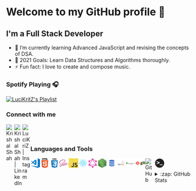 # Welcome to my GitHub profile 👋

## I'm a Full Stack Developer

- 🌱 I’m currently learning Advanced JavaScript and revising the concepts of DSA.
- 🥅 2021 Goals: Learn Data Structures and Algorithms thoroughly.
- ⚡ Fun fact: I love to create and compose music.

### Spotify Playing 🎧

[<img src="https://now-playing-codestackr.vercel.app/api/spotify-playing" alt="LuciKritZ's Playlist" width="350"/>](https://open.spotify.com/user/i13m9tp7fv5ahosl8jwd4rg90?si=N-KniDcQQP2GJmlfRQiwFQ)

### Connect with me

[<img align="left" alt="Krishal Shah" width="22px" src="https://cdn4.iconfinder.com/data/icons/bettericons/354/youtube-512.png"/>][youtube]
[<img align="left" alt="Krishal Shah | LinkedIn" width="22px" src="https://cdn0.iconfinder.com/data/icons/social-circle-3/72/Linkedin-512.png"/>][linkedin]
[<img align="left" alt="LuciKriZ | Instagram" width="22px" src="https://cdn2.iconfinder.com/data/icons/social-media-and-payment/64/-03-512.png"/>][instagram]

<br />
<br />

### Languages and Tools

<img align="left" alt="Visual Studio Code" width="26px" src="https://raw.githubusercontent.com/github/explore/80688e429a7d4ef2fca1e82350fe8e3517d3494d/topics/visual-studio-code/visual-studio-code.png" />
<img align="left" alt="HTML5" width="26px" src="https://raw.githubusercontent.com/github/explore/80688e429a7d4ef2fca1e82350fe8e3517d3494d/topics/html/html.png" />
<img align="left" alt="CSS3" width="26px" src="https://raw.githubusercontent.com/github/explore/80688e429a7d4ef2fca1e82350fe8e3517d3494d/topics/css/css.png" />
<img align="left" alt="Sass" width="26px" src="https://raw.githubusercontent.com/github/explore/80688e429a7d4ef2fca1e82350fe8e3517d3494d/topics/sass/sass.png" />
<img align="left" alt="JavaScript" width="26px" src="https://raw.githubusercontent.com/github/explore/80688e429a7d4ef2fca1e82350fe8e3517d3494d/topics/javascript/javascript.png" />
<img align="left" alt="React" width="26px" src="https://raw.githubusercontent.com/github/explore/80688e429a7d4ef2fca1e82350fe8e3517d3494d/topics/react/react.png" />
<img align="left" alt="GraphQL" width="26px" src="https://raw.githubusercontent.com/github/explore/80688e429a7d4ef2fca1e82350fe8e3517d3494d/topics/graphql/graphql.png" />
<img align="left" alt="Node.js" width="26px" src="https://raw.githubusercontent.com/github/explore/80688e429a7d4ef2fca1e82350fe8e3517d3494d/topics/nodejs/nodejs.png" />
<img align="left" alt="SQL" width="26px" src="https://raw.githubusercontent.com/github/explore/80688e429a7d4ef2fca1e82350fe8e3517d3494d/topics/sql/sql.png" />
<img align="left" alt="MySQL" width="26px" src="https://raw.githubusercontent.com/github/explore/80688e429a7d4ef2fca1e82350fe8e3517d3494d/topics/mysql/mysql.png" />
<img align="left" alt="MongoDB" width="26px" src="https://raw.githubusercontent.com/github/explore/80688e429a7d4ef2fca1e82350fe8e3517d3494d/topics/mongodb/mongodb.png" />
<img align="left" alt="Git" width="26px" src="https://raw.githubusercontent.com/github/explore/80688e429a7d4ef2fca1e82350fe8e3517d3494d/topics/git/git.png" />
<img align="left" alt="GitHub" width="26px" src="https://cdn2.iconfinder.com/data/icons/social-icons-33/128/Github-512.png" />
<img align="left" alt="Terminal" width="26px" src="https://raw.githubusercontent.com/github/explore/80688e429a7d4ef2fca1e82350fe8e3517d3494d/topics/terminal/terminal.png" />

<br />
<br />

<details>
  <summary>:zap: GitHub Stats</summary>
  <br />

  <a href="https://github.com/LuciKritZ/LuciKritZ">
    <img align="center" src="https://github-readme-stats.vercel.app/api/top-langs/?username=LuciKritZ&hide=java,html&title_color=ffffff&text_color=c9cacc&icon_color=2bbc8a&bg_color=1d1f21" />
  </a>
  <a href="https://github.com/LuciKritZ/LuciKritZ">
    <img align="center" src="https://github-readme-stats.vercel.app/api?username=LuciKritZ&show_icons=true&line_height=27&count_private=true&title_color=ffffff&text_color=c9cacc&icon_color=2bbc8a&bg_color=1d1f21" alt="Martin's GitHub Stats" />
  </a>
  <a href="https://github.com/LuciKritZ/LuciKritZ-Messenger">
    <img align="center" src="https://github-readme-stats.vercel.app/api/pin/?username=LuciKritZ&repo=LuciKritZ-Messenger&title_color=ffffff&text_color=c9cacc&icon_color=2bbc8a&bg_color=1d1f21" />
  </a>

  <a href="https://github.com/LuciKritZ/next-js-performance-testing">
    <img align="center" src="https://github-readme-stats.vercel.app/api/pin/?username=LuciKritZ&repo=next-js-performance-testing&title_color=ffffff&text_color=c9cacc&icon_color=2bbc8a&bg_color=1d1f21" />
  </a>
</details>

[youtube]: https://www.youtube.com/channel/UCIaADk_WTnmTsRk6scstMIQ
[instagram]: https://instagram.com/lucikritz
[linkedin]: https://linkedin.com/in/krishal-shah
